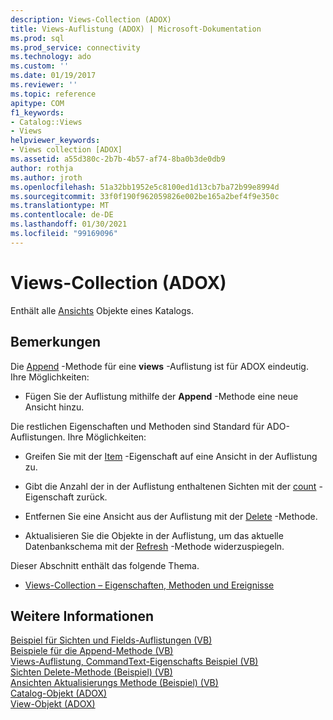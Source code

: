 ```yaml
---
description: Views-Collection (ADOX)
title: Views-Auflistung (ADOX) | Microsoft-Dokumentation
ms.prod: sql
ms.prod_service: connectivity
ms.technology: ado
ms.custom: ''
ms.date: 01/19/2017
ms.reviewer: ''
ms.topic: reference
apitype: COM
f1_keywords:
- Catalog::Views
- Views
helpviewer_keywords:
- Views collection [ADOX]
ms.assetid: a55d380c-2b7b-4b57-af74-8ba0b3de0db9
author: rothja
ms.author: jroth
ms.openlocfilehash: 51a32bb1952e5c8100ed1d13cb7ba72b99e8994d
ms.sourcegitcommit: 33f0f190f962059826e002be165a2bef4f9e350c
ms.translationtype: MT
ms.contentlocale: de-DE
ms.lasthandoff: 01/30/2021
ms.locfileid: "99169096"
---
```

# <a name="views-collection-adox"></a>Views-Collection (ADOX)
Enthält alle [Ansichts](./view-object-adox.md) Objekte eines Katalogs.  
  
## <a name="remarks"></a>Bemerkungen  
 Die [Append](./append-method-adox-views.md) -Methode für eine **views** -Auflistung ist für ADOX eindeutig. Ihre Möglichkeiten:  
  
-   Fügen Sie der Auflistung mithilfe der **Append** -Methode eine neue Ansicht hinzu.  
  
 Die restlichen Eigenschaften und Methoden sind Standard für ADO-Auflistungen. Ihre Möglichkeiten:  
  
-   Greifen Sie mit der [Item](../ado-api/item-property-ado.md) -Eigenschaft auf eine Ansicht in der Auflistung zu.  
  
-   Gibt die Anzahl der in der Auflistung enthaltenen Sichten mit der [count](../ado-api/count-property-ado.md) -Eigenschaft zurück.  
  
-   Entfernen Sie eine Ansicht aus der Auflistung mit der [Delete](./delete-method-adox-collections.md) -Methode.  
  
-   Aktualisieren Sie die Objekte in der Auflistung, um das aktuelle Datenbankschema mit der [Refresh](../ado-api/refresh-method-ado.md) -Methode widerzuspiegeln.  
  
 Dieser Abschnitt enthält das folgende Thema.  
  
-   [Views-Collection – Eigenschaften, Methoden und Ereignisse](./views-collection-properties-methods-and-events.md)  
  
## <a name="see-also"></a>Weitere Informationen  
 [Beispiel für Sichten und Fields-Auflistungen (VB)](./views-and-fields-collections-example-vb.md)   
 [Beispiele für die Append-Methode (VB)](./views-append-method-example-vb.md)   
 [Views-Auflistung, CommandText-Eigenschafts Beispiel (VB)](./views-collection-commandtext-property-example-vb.md)   
 [Sichten Delete-Methode (Beispiel) (VB)](./views-delete-method-example-vb.md)   
 [Ansichten Aktualisierungs Methode (Beispiel) (VB)](./views-refresh-method-example-vb.md)   
 [Catalog-Objekt (ADOX)](./catalog-object-adox.md)   
 [View-Objekt (ADOX)](./view-object-adox.md)